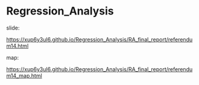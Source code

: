 # Regression_Analysis

slide:

<https://xup6y3ul6.github.io/Regression_Analysis/RA_final_report/referendum14.html>

map:

<https://xup6y3ul6.github.io/Regression_Analysis/RA_final_report/referendum14_map.html>
